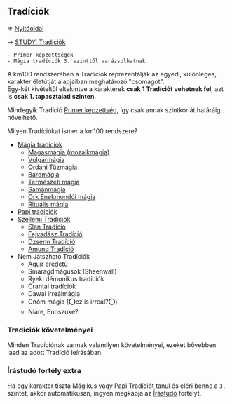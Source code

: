 ## Tradíciók

⚜️ [Nyitóoldal](start.md)

→ [STUDY: Tradíciók](https://github.com/kaktusztea/km100/wiki/STUDY.tradiciok)

```
- Primer képzettségek
- Mágia tradíciók 3. szinttől varázsolhatnak
```

A km100 rendszerében a Tradíciók reprezentálják az egyedi, különleges, karakter életútját alapjaiban meghatározó "csomagot".\
Egy-két kivételtől eltekintve a karakterek **csak 1 Tradíciót vehetnek fel**, azt is **csak 1. tapasztalati szinten**.

Mindegyik Tradíció [Primer képzettség](032_primer_szekunder_kepzettsegek.md), így csak annak szintkorlát határáig növelhető.

Milyen Tradíciókat ismer a km100 rendszere?

- [Mágia tradíciók](051_00_magia_tradiciok.md)
  - [Magasmágia (mozaikmágia)](051_01_magasmagia.md)
  - [Vulgármágia](051_02_vulgarmagia.md)
  - [Ordani Tűzmágia](051_03_ordani_tuzmagia.md)
  - [Bárdmágia](051_04_bardmagia.md)
  - [Természeti mágia](051_05_termeszeti_magia.md)
  - [Sámánmágia](051_06_samanmagia.md)
  - [Ork Énekmondói mágia](051_07_ork_enekmondoi_magia.md)
  - [Rituális mágia](051_08_ritualis_magia.md)
- [Papi tradíciók](052_00_papi_tradiciok.md)
- [Szellemi Tradíciók](053_00_szellemi_tradiciok.md)
  - [Slan Tradíció](053_01_slan_tradicio.md)
  - [Fejvadász Tradíció](053_02_fejvadasz_tradicio.md)
  - [Dzsenn Tradíció](053_03_dzsenn_tradicio.md)
  - [Amund Tradíció](053_04_amund_tradicio.md)
- Nem Játszható Tradíciók
	- Aquir eredetű
	- Smaragdmágusok (Sheenwall)
	- Ryeki démonikus tradíciók
	- Crantai tradíciók
	- Dawai irreálmágia
	- Gnóm mágia (⭕ez is irreál?⭕)
	- Niare, Enoszuke?

### Tradíciók követelményei

Minden Tradíciónak vannak valamilyen követelményei, ezeket bővebben lásd az adott Tradíció leírásában.

### Írástudó fortély extra

Ha egy karakter tiszta Mágikus vagy Papi Tradíciót tanul és eléri benne a `3.` szintet, akkor automatikusan, ingyen megkapja az [Írástudó](fortelyok.altalanos/irastudo.md) fortélyt.
